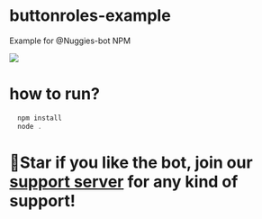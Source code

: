# buttonroles-example
Example for @Nuggies-bot NPM

<image src = 'https://cdn.discordapp.com/attachments/801132115755270164/857108297688285204/TBbPNb4S7a.gif'>

# how to run?
```powershell
  npm install
  node .
```

# 🌟Star if you like the bot, join our [support server](https://discord.gg/mwSFK6Xq3Q) for any kind of support!
